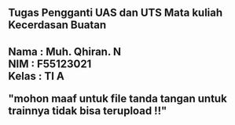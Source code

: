 <h2>Tugas Pengganti UAS dan UTS Mata kuliah Kecerdasan Buatan<h2>

Nama : Muh. Qhiran. N <br>
NIM : F55123021 <br>
Kelas : TI A <br>

"mohon maaf untuk file tanda tangan untuk trainnya tidak bisa terupload !!"

